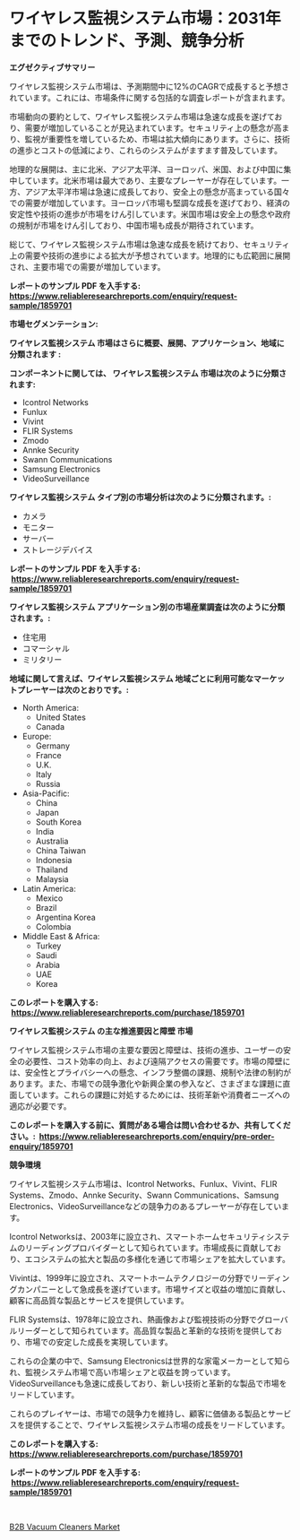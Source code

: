 <p><h1>ワイヤレス監視システム市場：2031年までのトレンド、予測、競争分析</h1></p><p><strong>エグゼクティブサマリー</strong></p>
<p><p>ワイヤレス監視システム市場は、予測期間中に12%のCAGRで成長すると予想されています。これには、市場条件に関する包括的な調査レポートが含まれます。</p><p>市場動向の要約として、ワイヤレス監視システム市場は急速な成長を遂げており、需要が増加していることが見込まれています。セキュリティ上の懸念が高まり、監視が重要性を増しているため、市場は拡大傾向にあります。さらに、技術の進歩とコストの低減により、これらのシステムがますます普及しています。</p><p>地理的な展開は、主に北米、アジア太平洋、ヨーロッパ、米国、および中国に集中しています。北米市場は最大であり、主要なプレーヤーが存在しています。一方、アジア太平洋市場は急速に成長しており、安全上の懸念が高まっている国々での需要が増加しています。ヨーロッパ市場も堅調な成長を遂げており、経済の安定性や技術の進歩が市場をけん引しています。米国市場は安全上の懸念や政府の規制が市場をけん引しており、中国市場も成長が期待されています。</p><p>総じて、ワイヤレス監視システム市場は急速な成長を続けており、セキュリティ上の需要や技術の進歩による拡大が予想されています。地理的にも広範囲に展開され、主要市場での需要が増加しています。</p></p>
<p><strong>レポートのサンプル PDF を入手する: <a href="https://www.reliableresearchreports.com/enquiry/request-sample/1859701">https://www.reliableresearchreports.com/enquiry/request-sample/1859701</a></strong></p>
<p><strong>市場セグメンテーション:</strong></p>
<p><strong> ワイヤレス監視システム 市場はさらに概要、展開、アプリケーション、地域に分類されます :</strong></p>
<p><strong>コンポーネントに関しては、 ワイヤレス監視システム 市場は次のように分類されます: &nbsp;</strong></p>
<p><ul><li>Icontrol Networks</li><li>Funlux</li><li>Vivint</li><li>FLIR Systems</li><li>Zmodo</li><li>Annke Security</li><li>Swann Communications</li><li>Samsung Electronics</li><li>VideoSurveillance</li></ul></p>
<p><strong> ワイヤレス監視システム タイプ別の市場分析は次のように分類されます。:</strong></p>
<p><ul><li>カメラ</li><li>モニター</li><li>サーバー</li><li>ストレージデバイス</li></ul></p>
<p><strong>レポートのサンプル PDF を入手する: &nbsp;<a href="https://www.reliableresearchreports.com/enquiry/request-sample/1859701">https://www.reliableresearchreports.com/enquiry/request-sample/1859701</a></strong></p>
<p><strong> ワイヤレス監視システム アプリケーション別の市場産業調査は次のように分類されます。:</strong></p>
<p><ul><li>住宅用</li><li>コマーシャル</li><li>ミリタリー</li></ul></p>
<p><strong>地域に関して言えば、ワイヤレス監視システム 地域ごとに利用可能なマーケットプレーヤーは次のとおりです。:</strong></p>
<p><ul>
    <li>
        North America:
        <ul>
            <li>United States</li>
            <li>Canada</li>
        </ul>
    </li>
    <li>
        Europe:
        <ul>
            <li>Germany</li>
            <li>France</li>
            <li>U.K.</li>
            <li>Italy</li>
            <li>Russia</li>
        </ul>
    </li>
    <li>
        Asia-Pacific:
        <ul>
            <li>China</li>
            <li>Japan</li>
            <li>South Korea</li>
            <li>India</li>
            <li>Australia</li>
            <li>China Taiwan</li>
            <li>Indonesia</li>
            <li>Thailand</li>
            <li>Malaysia</li>
        </ul>
    </li>
    <li>
        Latin America:
        <ul>
            <li>Mexico</li>
            <li>Brazil</li>
            <li>Argentina Korea</li>
            <li>Colombia</li>
        </ul>
    </li>
    <li>
        Middle East & Africa:
        <ul>
            <li>Turkey</li>
            <li>Saudi</li>
            <li>Arabia</li>
            <li>UAE</li>
            <li>Korea</li>
        </ul>
    </li>
    </ul></p>
<p><strong>このレポートを購入する: &nbsp;<a href="https://www.reliableresearchreports.com/purchase/1859701">https://www.reliableresearchreports.com/purchase/1859701</a></strong></p>
<p><strong>ワイヤレス監視システム の主な推進要因と障壁 市場</strong></p>
<p><p>ワイヤレス監視システム市場の主要な要因と障壁は、技術の進歩、ユーザーの安全の必要性、コスト効率の向上、および遠隔アクセスの需要です。市場の障壁には、安全性とプライバシーへの懸念、インフラ整備の課題、規制や法律の制約があります。また、市場での競争激化や新興企業の参入など、さまざまな課題に直面しています。これらの課題に対処するためには、技術革新や消費者ニーズへの適応が必要です。</p></p>
<p><strong>このレポートを購入する前に、質問がある場合は問い合わせるか、共有してください。:&nbsp; <a href="https://www.reliableresearchreports.com/enquiry/pre-order-enquiry/1859701">https://www.reliableresearchreports.com/enquiry/pre-order-enquiry/1859701</a></strong></p>
<p><strong>競争環境</strong></p>
<p><p>ワイヤレス監視システム市場は、Icontrol Networks、Funlux、Vivint、FLIR Systems、Zmodo、Annke Security、Swann Communications、Samsung Electronics、VideoSurveillanceなどの競争力のあるプレーヤーが存在しています。</p><p>Icontrol Networksは、2003年に設立され、スマートホームセキュリティシステムのリーディングプロバイダーとして知られています。市場成長に貢献しており、エコシステムの拡大と製品の多様化を通じて市場シェアを拡大しています。</p><p>Vivintは、1999年に設立され、スマートホームテクノロジーの分野でリーディングカンパニーとして急成長を遂げています。市場サイズと収益の増加に貢献し、顧客に高品質な製品とサービスを提供しています。</p><p>FLIR Systemsは、1978年に設立され、熱画像および監視技術の分野でグローバルリーダーとして知られています。高品質な製品と革新的な技術を提供しており、市場での安定した成長を実現しています。</p><p>これらの企業の中で、Samsung Electronicsは世界的な家電メーカーとして知られ、監視システム市場で高い市場シェアと収益を誇っています。VideoSurveillanceも急速に成長しており、新しい技術と革新的な製品で市場をリードしています。</p><p>これらのプレイヤーは、市場での競争力を維持し、顧客に価値ある製品とサービスを提供することで、ワイヤレス監視システム市場の成長をリードしています。</p></p>
<p><strong>このレポートを購入する: &nbsp; <a href="https://www.reliableresearchreports.com/purchase/1859701">https://www.reliableresearchreports.com/purchase/1859701</a></strong></p>
<p><strong>レポートのサンプル PDF を入手する: &nbsp;<a href="https://www.reliableresearchreports.com/enquiry/request-sample/1859701">https://www.reliableresearchreports.com/enquiry/request-sample/1859701</a></strong><strong></strong></p>
<p>&nbsp;</p>
<p><p><a href="https://funky-papaya-cf4.notion.site/B2B-Vacuum-Cleaners-Market-Size-Share-Trends-Analysis-Report-By-Application-Regional-Outlook-Co-b688887ea09c4f75a8a18495419a0559">B2B Vacuum Cleaners Market</a></p></p>